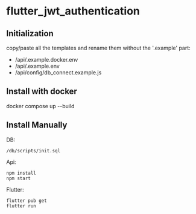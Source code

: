 # flutter_jwt_authentication

## Initialization

copy/paste all the templates and rename them without the '.example' part:

- /api/.example.docker.env
- /api/.example.env
- /api/config/db_connect.example.js

## Install with docker

docker compose up --build

## Install Manually

DB:

````shell
/db/scripts/init.sql
````

Api:

````shell
npm install
npm start
````

Flutter:

````shell
flutter pub get
flutter run
````
